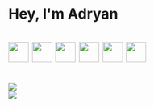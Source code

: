 <h1>Hey, I'm Adryan<h1>
  
<div>
  <img width="40" height="40" src="https://cdn.jsdelivr.net/gh/devicons/devicon/icons/nextjs/nextjs-original.svg" />
  <img width="40" height="40" src="https://cdn.jsdelivr.net/gh/devicons/devicon/icons/react/react-original.svg" />
  <img width="40" height="40" src="https://cdn.jsdelivr.net/gh/devicons/devicon/icons/sass/sass-original.svg" />
  <img width="40" height="40" src="https://cdn.jsdelivr.net/gh/devicons/devicon/icons/graphql/graphql-plain.svg" />
  <img width="40" height="40" src="https://cdn.jsdelivr.net/gh/devicons/devicon/icons/redux/redux-original.svg" />
  <img width="40" height="40" src="https://cdn.jsdelivr.net/gh/devicons/devicon/icons/gulp/gulp-plain.svg" />
 </div>
<br>
  
<div>
  <img src="https://github-readme-stats.vercel.app/api?username=adryanrosa&count_private=true&hide=stars,issues&show_icons=true&theme=dracula" />
  <br>
  <img src="https://github-readme-stats.vercel.app/api/top-langs/?username=adryanrosa&theme=dracula" />
</div>

